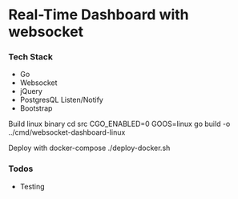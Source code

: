 # Real-Time Dashboard with websocket


### Tech Stack
* Go
* Websocket
* jQuery
* PostgresQL Listen/Notify
* Bootstrap


Build linux binary
    cd src
    CGO_ENABLED=0 GOOS=linux go build -o ../cmd/websocket-dashboard-linux

Deploy with docker-compose
    ./deploy-docker.sh


### Todos
* Testing
